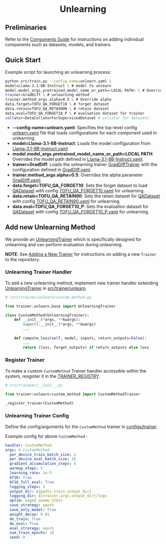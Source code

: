 <div align="center">    
 
# Unlearning

</div>


## Preliminaries
Refer to the [Components Guide](/docs/components.md) for instructions on adding individual components such as datasets, models, and trainers.


## Quick Start

Example script for launching an unlearning process:

```bash
python src/train.py --config-name=unlearn.yaml \
model=Llama-3.1-8B-Instruct \ # model to unlearn
model.model_args.pretrained_model_name_or_path=<LOCAL PATH> \ # Override path to load model
trainer=GradDiff \ # unlearning method
trainer.method_args.alpha=0.5 \ # Override alpha 
data.forget=TOFU_QA_FORGET10 \ # forget dataset
data.retain=TOFU_QA_RETAIN90 \ # retain dataset
data.eval=TOFU_QA_FORGET10_P \ # evaluation dataset for trainer
collator=DataCollatorForSupervisedDataset # collator for datasets
```
- **--config-name=unlearn.yaml**: Specifies the top-level config [unlearn.yaml](../configs/unlearn.yaml) file that loads configurations for each component used in unlearning.
- **model=Llama-3.1-8B-Instruct**: Loads the model configuration from [Llama-3.1-8B-Instruct.yaml](../configs/model/Llama-3.1-8B-Instruct.yaml)
- **model.model_args.pretrained_model_name_or_path=LOCAL PATH**: Overrides the model path defined in [Llama-3.1-8B-Instruct.yaml](../configs/model/Llama-3.1-8B-Instruct.yaml).
- **trainer=GradDiff**: Loads the unlearning trainer [GradDiffTrainer](../src/trainer/unlearn/grad_diff.py) with the configuration defined in [GradDiff.yaml](../configs/trainer/GradDiff.yaml).
- **trainer.method_args.alpha=0.5**: Overrides the alpha parameter [GradDiff.yaml](../configs/trainer/GradDiff.yaml).
- **data.forget=TOFU_QA_FORGET10**: Sets the forget dataset to load [QADataset](../src/data/tofu.py) with config [TOFU_QA_FORGET10.yaml](../configs/data/datasets/TOFU_QA_FORGET10.yaml) for unlearning.
- **data.retain=TOFU_QA_RETAIN90**: Sets the retain dataset for [QADataset](../src/data/tofu.py) with config [TOFU_QA_RETAIN90.yaml](../configs/data/datasets/TOFU_QA_RETAIN90.yaml) for unlearning.
- **data.eval=TOFU_QA_FORGET10_P**: Sets the evaluation dataset for [QADataset](../src/data/tofu.py) with config [TOFU_QA_FORGET10_P.yaml](../configs/data/datasets/TOFU_QA_FORGET10_P.yaml) for unlearning.

## Add new Unlearning Method

We provide an [UnlearningTrainer](/src/trainer/unlearn/base.py) which is specifically designed for unlearning and can perform evaluation during unlearning.

__NOTE__: See [Adding a New Trainer](/docs/components.md#trainer) for instructions on adding a new `Trainer` to the repository.

### Unlearning Trainer Handler

To add a new unlearning method, implement new trainer handler extending [UnlearningTrainer](/src/trainer/unlearn/base.py) in [src/trainer/unlearn](/src/trainer/unlearn/).

```python
# /src/trainer/unlearn/custom_method.py

from trainer.unlearn.base import UnlearningTrainer

class CustomMethod(UnlearningTrainer):
    def __init__(*args, **kwargs):
        super().__init__(*args, **kwargs)
        ...
    
    def compute_loss(self, model, inputs, return_outputs=False):
        ...
        return (loss, forget_outputs) if return_outputs else loss
```
### Register Trainer

To make a custom `CustomMethod` Trainer handler accessible within the system, resgister it in the [TRAINER_REGISTRY](../src/trainer/__init__.py).


```python
# src/traianer/__init__.py

from trainer/unlearn/custom_method import CustomMethodTrainer

_register_trainer(CustomMethod)
```


### Unlearning Trainer Config

Define the config/arguments for the `CustomMethod` trainer in [configs/trainer](../configs/trainer/).

Example config for above `CustomMethod` :

```yaml
handler: CustomMethod 
args: # CustomMethod
  per_device_train_batch_size: 2
  per_device_eval_batch_size: 16
  gradient_accumulation_steps: 4
  warmup_steps: 5
  learning_rate: 1e-5
  bf16: True
  bf16_full_eval: True
  logging_steps: 5
  output_dir: ${paths.train_output_dir}
  logging_dir: ${trainer.args.output_dir}/logs
  optim: paged_adamw_32bit
  save_strategy: epoch
  save_only_model: True
  weight_decay: 0.01
  do_train: True
  do_eval: True
  eval_strategy: epoch
  num_train_epochs: 10
  seed: 0
```